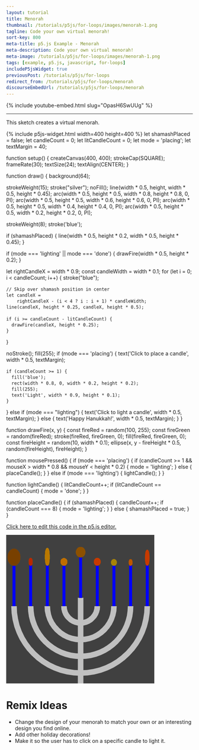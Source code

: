 ```yaml
---
layout: tutorial
title: Menorah
thumbnail: /tutorials/p5js/for-loops/images/menorah-1.png
tagline: Code your own virtual menorah!
sort-key: 800
meta-title: p5.js Example - Menorah
meta-description: Code your own virtual menorah!
meta-image: /tutorials/p5js/for-loops/images/menorah-1.png
tags: [example, p5.js, javascript, for-loops]
includeP5jsWidget: true
previousPost: /tutorials/p5js/for-loops
redirect_from: /tutorials/p5js/for-loops/menorah
discourseEmbedUrl: /tutorials/p5js/for-loops/menorah
---
```


{% include youtube-embed.html slug="OpasH6SwUUg" %}

---

This sketch creates a virtual menorah.

{% include p5js-widget.html width=400 height=400 %}
let shamashPlaced = false;
let candleCount = 0;
let litCandleCount = 0;
let mode = 'placing';
let textMargin = 40;

function setup() {
  createCanvas(400, 400);
  strokeCap(SQUARE);
  frameRate(30);
  textSize(24);
  textAlign(CENTER);
}

function draw() {
  background(64);

  strokeWeight(15);
  stroke("silver");
  noFill();
  line(width * 0.5, height,
       width * 0.5, height * 0.45);
  arc(width * 0.5, height * 0.5,
      width * 0.8, height * 0.8, 0, PI);
  arc(width * 0.5, height * 0.5,
      width * 0.6, height * 0.6, 0, PI);
  arc(width * 0.5, height * 0.5,
      width * 0.4, height * 0.4, 0, PI);
  arc(width * 0.5, height * 0.5,
      width * 0.2, height * 0.2, 0, PI);

  strokeWeight(8);
  stroke('blue');

  if (shamashPlaced) {
    line(width * 0.5, height * 0.2,
         width * 0.5, height * 0.45);
  }

  if (mode === 'lighting' || mode === 'done') {
    drawFire(width * 0.5, height * 0.2);
  }

  let rightCandleX = width * 0.9;
  const candleWidth = width * 0.1;
  for (let i = 0; i < candleCount; i++) {
    stroke("blue");

    // Skip over shamash position in center
    let candleX =
        rightCandleX - (i < 4 ? i : i + 1) * candleWidth;
    line(candleX, height * 0.25, candleX, height * 0.5);

    if (i >= candleCount - litCandleCount) {
      drawFire(candleX, height * 0.25);
    }
  }

  noStroke();
  fill(255);
  if (mode === 'placing') {
    text('Click to place a candle', width * 0.5, textMargin);

    if (candleCount >= 1) {
      fill('blue');
      rect(width * 0.8, 0, width * 0.2, height * 0.2);
      fill(255);
      text('Light', width * 0.9, height * 0.1);
    }
  } else if (mode === "lighting") {
    text('Click to light a candle', width * 0.5, textMargin);
  } else {
    text('Happy Hanukkah!', width * 0.5, textMargin);
  }
}

function drawFire(x, y) {
  const fireRed = random(100, 255);
  const fireGreen = random(fireRed);
  stroke(fireRed, fireGreen, 0);
  fill(fireRed, fireGreen, 0);
  const fireHeight = random(10, width * 0.1);
  ellipse(x, y - fireHeight * 0.5,
          random(fireHeight), fireHeight);
}

function mousePressed() {
  if (mode === 'placing') {
    if (candleCount >= 1 &&
        mouseX > width * 0.8 && mouseY < height * 0.2) {
      mode = 'lighting';
    } else {
      placeCandle();
    }
  } else if (mode === 'lighting') {
    lightCandle();
  }
}

function lightCandle() {
  litCandleCount++;
  if (litCandleCount == candleCount) {
    mode = 'done';
  }
}

function placeCandle() {
  if (shamashPlaced) {
    candleCount++;
    if (candleCount === 8) {
      mode = 'lighting';
    }
  } else {
    shamashPlaced = true;
  }
}
</script>

[Click here to edit this code in the p5.js editor.](https://editor.p5js.org/KevinWorkman/sketches/jW1xyWvx7)

![menorah](/tutorials/p5js/for-loops/images/menorah-2.gif)

# Remix Ideas

- Change the design of your menorah to match your own or an interesting design you find online.
- Add other holiday decorations!
- Make it so the user has to click on a specific candle to light it.
